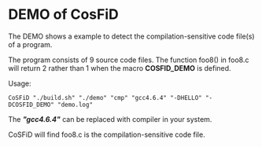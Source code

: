 DEMO of CosFiD
===========================

The DEMO shows a example to detect the compilation-sensitive code file(s) of a program.

The program consists of 9 source code files. The function foo8() in foo8.c will return 2 rather than 1 when the macro **COSFID_DEMO** is defined.

Usage:

    CoSFiD "./build.sh" "./demo" "cmp" "gcc4.6.4" "-DHELLO" "-DCOSFID_DEMO" "demo.log"

The ***"gcc4.6.4"*** can be replaced with compiler in your system.

CoSFiD will find foo8.c is the compilation-sensitive code file.
